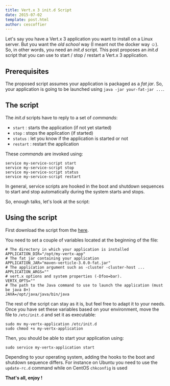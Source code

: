 ```yaml
---
title: Vert.x 3 init.d Script
date: 2015-07-02
template: post.html
author: cescoffier
---
```


Let's say you have a Vert.x 3 application you want to install on a Linux server. But you want the _old school_ way (I meant not the docker way &#9786;). So, in other words, you need an _init.d_ script. This post proposes an _init.d_ script that you can use to start / stop / restart a Vert.x 3 application.

## Prerequisites

The proposed script assumes your application is packaged as a _fat jar_. So, your application is going to be launched using `java -jar your-fat-jar ...`.

## The script

The _init.d_ scripts have to reply to a set of _commands_:

* `start` : starts the application (if not yet started)
* `stop` : stops the application (if started)
* `status` : let you know if the application is started or not
* `restart` : restart the application

These _commands_ are invoked using:

```shell
service my-service-script start
service my-service-script stop
service my-service-script status
service my-service-script restart
```

In general, service scripts are hooked in the boot and shutdown sequences to start and stop automatically during the system starts and stops.

So, enough talks, let's look at the script:

<script src="https://gist.github.com/cescoffier/ccc8b391787e93f4e6e0.js"></script>

## Using the script

First download the script from the [here](https://gist.githubusercontent.com/cescoffier/ccc8b391787e93f4e6e0/raw/my-vertx-application).

You need to set a couple of variables located at the beginning of the file:

```
# The directory in which your application is installed
APPLICATION_DIR="/opt/my-vertx-app"
# The fat jar containing your application
APPLICATION_JAR="maven-verticle-3.0.0-fat.jar"
# The application argument such as -cluster -cluster-host ...
APPLICATION_ARGS=""
# vert.x options and system properties (-Dfoo=bar).
VERTX_OPTS=""
# The path to the Java command to use to launch the application (must be java 8+)
JAVA=/opt/java/java/bin/java
```

The rest of the script can stay as it is, but feel free to adapt it to your needs. Once you have set these variables based on your environment, move the file to `/etc/init.d` and set it as executable:

```shell
sudo mv my-vertx-application /etc/init.d
sudo chmod +x my-vertx-application
```

Then, you should be able to start your application using:

```
sudo service my-vertx-application start
```

Depending to your operating system, adding the hooks to the boot and shutdown sequence differs. For instance on Ubuntu you need to use the `update-rc.d` command while on CentOS `chkconfig` is used

**That's all, enjoy !**

